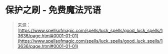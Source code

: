 <!--yml

category: 未分类

date: 2024-06-12 18:52:09

-->

# 保护之刷 - 免费魔法咒语

> 来源：[https://www.spellsofmagic.com/spells/luck_spells/good_luck_spells/13636/page.html#0001-01-01](https://www.spellsofmagic.com/spells/luck_spells/good_luck_spells/13636/page.html#0001-01-01)
